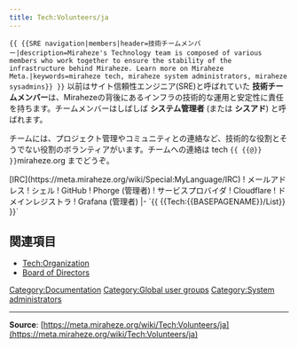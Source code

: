 ```yaml
---
title: Tech:Volunteers/ja
---
```


 `{{ {{SRE navigation|members|header=技術チームメンバー|description=Miraheze's Technology team is composed of various members who work together to ensure the stability of the infrastructure behind Miraheze. Learn more on Miraheze Meta.|keywords=miraheze tech, miraheze system administrators, miraheze sysadmins}} }}`
以前はサイト信頼性エンジニア(SRE)と呼ばれていた **技術チームメンバー**は、Mirahezeの背後にあるインフラの技術的な運用と安定性に責任を持ちます。チームメンバーはしばしば **システム管理者** (または **シスアド**) と呼ばれます。

チームには、プロジェクト管理やコミュニティとの連絡など、技術的な役割とそうでない役割のボランティアがいます。チームへの連絡は tech `{{ {{@}} }}`miraheze.org までどうぞ。

<div style="width: 100%; overflow: auto;>
{| class="wikitable center"
|-
! class="unsortable"| [ `{{ {{fullurl:Tech:Volunteers/List|action=edit}} }}` +/-]
! 名前と権限
! Libera Chatのニックネーム <br /> [IRC](https://meta.miraheze.org/wiki/Special:MyLanguage/IRC)
! メールアドレス
! シェル
! GitHub
! Phorge (管理者)
! サービスプロバイダ
! Cloudflare
! ドメインレジストラ
! Grafana (管理者)
|- `{{ {{Tech:{{BASEPAGENAME}}/List}} }}`

## 関連項目 

* [Tech:Organization](/tech-docs/techorganization)
* [Board of Directors](https://meta.miraheze.org/wiki/Board_of_Directors)

[Category:Documentation](https://meta.miraheze.org/wiki/Category:Documentation)
[Category:Global user groups](https://meta.miraheze.org/wiki/Category:Global_user_groups)
[Category:System administrators](https://meta.miraheze.org/wiki/Category:System_administrators)

----
**Source**: [https://meta.miraheze.org/wiki/Tech:Volunteers/ja](https://meta.miraheze.org/wiki/Tech:Volunteers/ja)